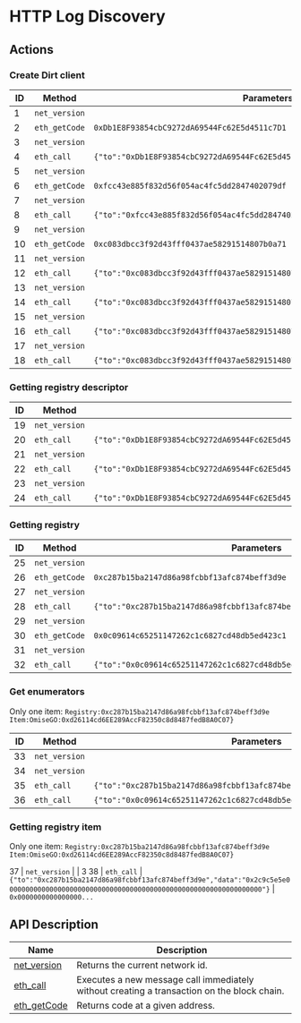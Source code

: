 # HTTP Log Discovery

## Actions

### Create Dirt client

ID | Method | Parameters | Response
---- | ---- | ---- | ----
1 | `net_version` | | 3
2 | `eth_getCode` | `0xDb1E8F93854cbC9272dA69544Fc62E5d4511c7D1` | `0x6080604052...`
3 | `net_version` | | 3
4 | `eth_call` | `{"to":"0xDb1E8F93854cbC9272dA69544Fc62E5d4511c7D1","data":"0xfa721d32"}` | `"0x000000000000000000000000fcc43e885f832d56f054ac4fc5dd2847402079df`
5 | `net_version` | | 3
6 | `eth_getCode` | `0xfcc43e885f832d56f054ac4fc5dd2847402079df` | `0x6080604052600...`
7 | `net_version` | | 3
8 | `eth_call` | `{"to":"0xfcc43e885f832d56f054ac4fc5dd2847402079df","data":"0x791b6d6000..."}` | `"0x000000000000000000000000c083dbcc3f92d43fff0437ae58291514807b0a71`
9 | `net_version` | | 3
10 | `eth_getCode` | `0xc083dbcc3f92d43fff0437ae58291514807b0a71` | `0x6080604052600436106100f05763ff...`
11 | `net_version` | | 3
12 | `eth_call` | `{"to":"0xc083dbcc3f92d43fff0437ae58291514807b0a71","data":"0x06fdde03"}` | `"0x000000000...`
13 | `net_version` | | 3
14 | `eth_call` | `{"to":"0xc083dbcc3f92d43fff0437ae58291514807b0a71","data":"0x95d89b41"}` | `"0x000000000...`
15 | `net_version` | | 3
16 | `eth_call` | `{"to":"0xc083dbcc3f92d43fff0437ae58291514807b0a71","data":"0x313ce567"}` | `"0x000000000...`
17 | `net_version` | | 3
18 | `eth_call` | `{"to":"0xc083dbcc3f92d43fff0437ae58291514807b0a71","data":"0x18160ddd"}` | `"0x000000000...`

### Getting registry descriptor

ID | Method | Parameters | Response
---- | ---- | ---- | ----
19 | `net_version` | | 3
20 | `eth_call` | `{"to":"0xDb1E8F93854cbC9272dA69544Fc62E5d4511c7D1","data":"0x7749cf23"}` | `"0x000000000...`
21 | `net_version` | | 3
22 | `eth_call` | `{"to":"0xDb1E8F93854cbC9272dA69544Fc62E5d4511c7D1","data":"0x1b26aafd0000000000000000000000000000000000000000000000000000000000000000"}` | `"0x000000000...`
23 | `net_version` | | 3
24 | `eth_call` | `{"to":"0xDb1E8F93854cbC9272dA69544Fc62E5d4511c7D1","data":"0x1b26aafd0000000000000000000000000000000000000000000000000000000000000001"}` | `"0x000000000...`

### Getting registry

ID | Method | Parameters | Response
---- | ---- | ---- | ----
25 | `net_version` | | 3
26 | `eth_getCode` | `0xc287b15ba2147d86a98fcbbf13afc874beff3d9e` | `x6080604052600436106100ed5763....`
27 | `net_version` | | 3
28 | `eth_call` | `{"to":"0xc287b15ba2147d86a98fcbbf13afc874beff3d9e","data":"0xa8d6e68e"}` | `0x000000000000000....`
29 | `net_version` | | 3
30 | `eth_getCode` | `0x0c09614c65251147262c1c6827cd48db5ed423c1` | `0x6080604052600436106....`
31 | `net_version` | | 3
32 | `eth_call` | `{"to":"0x0c09614c65251147262c1c6827cd48db5ed423c1","data":"0xa8d6e68e"}` | `0x000000000000000....`

### Get enumerators

Only one item: `Registry:0xc287b15ba2147d86a98fcbbf13afc874beff3d9e Item:OmiseGO:0xd26114cd6EE289AccF82350c8d8487fedB8A0C07}`

ID | Method | Parameters | Response
---- | ---- | ---- | ----
33 | `net_version` | | 3
34 | `net_version` | | 3
35 | `eth_call` | `{"to":"0xc287b15ba2147d86a98fcbbf13afc874beff3d9e","data":"0x7749cf23"}` | `0x00000000000000000000...`
36 | `eth_call` | `{"to":"0x0c09614c65251147262c1c6827cd48db5ed423c1","data":"0x7749cf23"}` | `0x00000000000...`

### Getting registry item

Only one item: `Registry:0xc287b15ba2147d86a98fcbbf13afc874beff3d9e Item:OmiseGO:0xd26114cd6EE289AccF82350c8d8487fedB8A0C07}`

37 | `net_version` | | 3
38 | `eth_call` | `{"to":"0xc287b15ba2147d86a98fcbbf13afc874beff3d9e","data":"0x2c9c5e5e0000000000000000000000000000000000000000000000000000000000000000"}` | `0x0000000000000000...`

## API Description

Name | Description
---- | ----
[net_version](https://infura.io/docs/api/get/net_version) | Returns the current network id.
[eth_call](https://infura.io/docs/api/post/eth_call) | Executes a new message call immediately without creating a transaction on the block chain.
[eth_getCode](https://infura.io/docs/api/get/eth_getCode) | Returns code at a given address.
